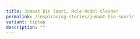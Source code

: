 ```yaml
---
title: Jumaat Bin Soori, Role Model Cleaner
permalink: /inspirasisg-stories/jumaat-bin-soori/
variant: tiptap
description: ""
---
```

